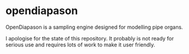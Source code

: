 # opendiapason

OpenDiapason is a sampling engine designed for modelling pipe organs.

I apologise for the state of this repository. It probably is not ready for serious use and requires lots of work to make it user friendly.